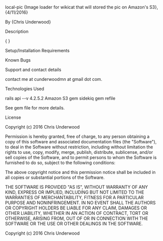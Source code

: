 local-pic
{Image loader for wikicat that will stored the pic on Amazon's S3}, {4/11/2016}

By {Chris Underwood}

Description

{ }

Setup/Installation Requirements



Known Bugs



Support and contact details

contact me at cunderwoodmn at gmail dot com.

Technologies Used

rails api --v 4.2.5.2
Amazon S3
gem sidekiq
gem refile

See gem file for more details.

License

Copyright (c) 2016 Chris Underwood

Permission is hereby granted, free of charge, to any person obtaining a copy of this software and associated documentation files (the "Software"), to deal in the Software without restriction, including without limitation the rights to use, copy, modify, merge, publish, distribute, sublicense, and/or sell copies of the Software, and to permit persons to whom the Software is furnished to do so, subject to the following conditions:

The above copyright notice and this permission notice shall be included in all copies or substantial portions of the Software.

THE SOFTWARE IS PROVIDED "AS IS", WITHOUT WARRANTY OF ANY KIND, EXPRESS OR IMPLIED, INCLUDING BUT NOT LIMITED TO THE WARRANTIES OF MERCHANTABILITY, FITNESS FOR A PARTICULAR PURPOSE AND NONINFRINGEMENT. IN NO EVENT SHALL THE AUTHORS OR COPYRIGHT HOLDERS BE LIABLE FOR ANY CLAIM, DAMAGES OR OTHER LIABILITY, WHETHER IN AN ACTION OF CONTRACT, TORT OR OTHERWISE, ARISING FROM, OUT OF OR IN CONNECTION WITH THE SOFTWARE OR THE USE OR OTHER DEALINGS IN THE SOFTWARE.

Copyright (c) 2016 Chris Underwood
